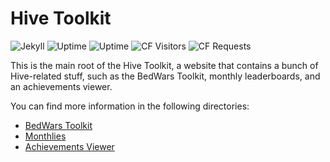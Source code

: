 # Hive Toolkit
![Jekyll](https://img.shields.io/badge/powered%20by-jekyll-9b141d.svg)
![Uptime](https://badgen.net/uptime-robot/status/m782031500-797b26ccce34829cb08f2b63)
![Uptime](https://badgen.net/uptime-robot/month/m782031500-797b26ccce34829cb08f2b63)
![CF Visitors](https://img.shields.io/badge/dynamic/json.svg?color=yellow&label=unique%20visitors%20/week&query=result.totals.pageviews.all&url=https%3A%2F%2Fapp-beezigmainserver.wedeploy.io%2Fcfstats)
![CF Requests](https://img.shields.io/badge/dynamic/json.svg?color=yellow&label=requests%20/week&query=result.totals.requests.all&url=https%3A%2F%2Fapp-beezigmainserver.wedeploy.io%2Fcfstats)

This is the main root of the Hive Toolkit, a website that contains a bunch of Hive-related stuff, such as the BedWars Toolkit, monthly leaderboards, and an achievements viewer.

You can find more information in the following directories:
+ [BedWars Toolkit](bedwars)
+ [Monthlies](monthlies)
+ [Achievements Viewer](achievements)